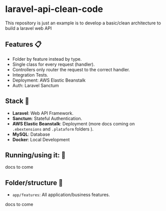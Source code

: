 # laravel-api-clean-code

This repository is just an example is to develop a basic/clean architecture to build a laravel web API

## Features :clipboard:

-   Folder by feature instead by type.
-   Single class for every request (handler).
-   Controllers only router the request to the correct handler.
-   Integration Tests.
-   Deployment: AWS Elastic Beanstalk
-   Auth: Laravel Sanctum

## Stack :rocket:

-   **Laravel**: Web API Framework.
-   **Sanctum**: Stateful Authentication.
-   **AWS Elastic Beanstalk**: Deployment (more docs coming on `.ebextensions` and `.plataform` folders ).
-   **MySQL**: Database
-   **Docker**: Local Development

## Running/using it: :hammer:

docs to come

## Folder/structure :file_folder:

-   `app/features`: All application/business features.

docs to come
